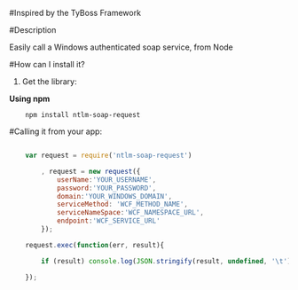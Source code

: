 #Inspired by the TyBoss Framework

#Description

Easily call a Windows authenticated soap service, from Node


#How can I install it?

1) Get the library:

**Using npm**

        npm install ntlm-soap-request


#Calling it from your app:

````javascript

    var request = require('ntlm-soap-request')

        , request = new request({
            userName:'YOUR_USERNAME',
            password:'YOUR_PASSWORD',
            domain:'YOUR_WINDOWS_DOMAIN',
            serviceMethod: 'WCF_METHOD_NAME',
            serviceNameSpace:'WCF_NAMESPACE_URL',
            endpoint:'WCF_SERVICE_URL'
        });

    request.exec(function(err, result){

        if (result) console.log(JSON.stringify(result, undefined, '\t'));

    });

````